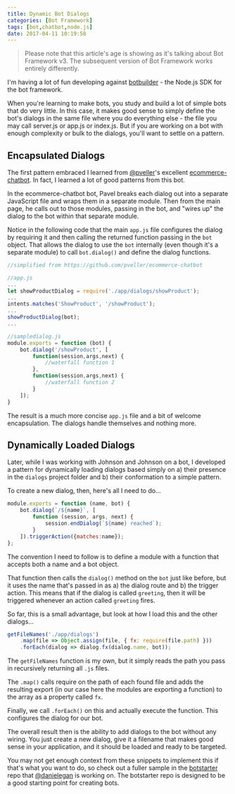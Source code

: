 ```yaml
---
title: Dynamic Bot Dialogs
categories: [Bot Framework]
tags: [bot,chatbot,node.js]
date: 2017-04-11 10:19:58
---
```


> Please note that this article's age is showing as it's talking about Bot Framework v3. The subsequent version of Bot Framework works entirely differently.

I'm having a lot of fun developing against [botbuilder](http://github.com/microsoft/botbuilder) - the Node.js SDK for the bot framework.

When you're learning to make bots, you study and build a lot of simple bots that do very little. In this case, it makes good sense to simply define the bot's dialogs in the same file where you do everything else - the file you may call server.js or app.js or index.js. But if you are working on a bot with enough complexity or bulk to the dialogs, you'll want to settle on a pattern.

## Encapsulated Dialogs
The first pattern embraced I learned from [@pveller](https://github.com/pveller)'s excellent [ecommerce-chatbot](https://github.com/pveller/ecommerce-chatbot). In fact, I learned a lot of good patterns from this bot.

In the ecommerce-chatbot bot, Pavel breaks each dialog out into a separate JavaScript file and wraps them in a separate module. Then from the main page, he calls out to those modules, passing in the bot, and "wires up" the dialog to the bot within that separate module.

Notice in the following code that the main `app.js` file configures the dialog by requiring it and then calling the returned function passing in the `bot` object. That allows the dialog to use the `bot` internally (even though it's a separate module) to call `bot.dialog()` and define the dialog functions.

``` js
//simplified from https://github.com/pveller/ecommerce-chatbot

//app.js
...
let showProductDialog = require('./app/dialogs/showProduct');
...
intents.matches('ShowProduct', '/showProduct');
...
showProductDialog(bot);
...

//sampledialog.js
module.exports = function (bot) {
    bot.dialog('/showProduct', [
        function(session,args,next) {
            //waterfall function 1
        },
        function(session,args,next) {
            //waterfall function 2
        }
    ]);
}

```

The result is a much more concise `app.js` file and a bit of welcome encapsulation. The dialogs handle themselves and nothing more.

## Dynamically Loaded Dialogs
Later, while I was working with Johnson and Johnson on a bot, I developed a pattern for dynamically loading dialogs based simply on a) their presence in the `dialogs` project folder and b) their conformation to a simple pattern.

To create a new dialog, then, here's all I need to do...

``` js
module.exports = function (name, bot) {
    bot.dialog(`/${name}`, [
        function (session, args, next) {
            session.endDialog(`${name} reached`);
        }
    ]).triggerAction({matches:name});
};

``` 

The convention I need to follow is to define a module with a function that accepts both a name and a bot object.

That function then calls the `dialog()` method on the `bot` just like before, but it uses the name that's passed in as a) the dialog route and b) the trigger action. This means that if the dialog is called `greeting`, then it will be triggered whenever an action called `greeting` fires.

So far, this is a small advantage, but look at how I load this and the other dialogs...

``` js
getFileNames('./app/dialogs')
    .map(file => Object.assign(file, { fx: require(file.path) }))
    .forEach(dialog => dialog.fx(dialog.name, bot));
```

The `getFileNames` function is my own, but it simply reads the path you pass in recursively returning all `.js` files.

The `.map()` calls require on the path of each found file and adds the resulting export (in our case here the modules are exporting a function) to the array as a property called `fx`.

Finally, we call `.forEach()` on this and actually execute the function. This configures the dialog for our bot.

The overall result then is the ability to add dialogs to the bot without any wiring. You just create a new dialog, give it a filename that makes good sense in your application, and it should be loaded and ready to be targeted.

You may not get enough context from these snippets to implement this if that's what you want to do, so check out a fuller sample in the [botstarter](https://github.com/DanielEgan/botstarter) repo that [@danielegan](https://github.com/DanielEgan) is working on. The botstarter repo is designed to be a good starting point for creating bots.
